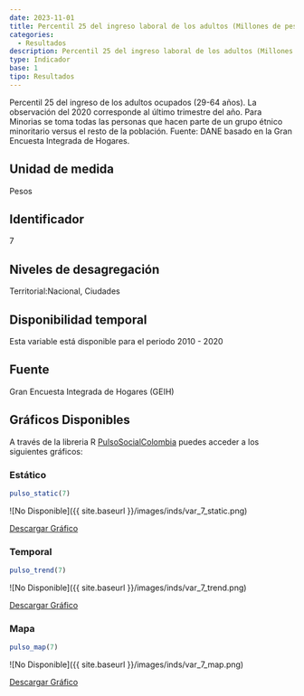 ```yaml
---
date: 2023-11-01
title: Percentil 25 del ingreso laboral de los adultos (Millones de pesos) (ciudad)
categories:
  - Resultados
description: Percentil 25 del ingreso laboral de los adultos (Millones de pesos)
type: Indicador
base: 1
tipo: Resultados
--- 
```


Percentil 25 del ingreso de los adultos ocupados (29-64 años). La observación del 2020 corresponde al último trimestre del año. Para Minorias se toma todas las personas que hacen parte de un grupo étnico minoritario versus el resto de la población.
Fuente: DANE basado en la Gran Encuesta Integrada de Hogares.

## Unidad de medida
Pesos

## Identificador
7

## Niveles de desagregación
Territorial:Nacional, Ciudades

## Disponibilidad temporal
Esta variable está disponible para el periodo 2010 - 2020

## Fuente
Gran Encuesta Integrada de Hogares (GEIH)

## Gráficos Disponibles

A través de la libreria R [PulsoSocialColombia](https://github.com/pulsosocialcolombia/PulsoSocialColombia) puedes acceder a los siguientes gráficos:

### Estático

``` R
pulso_static(7)
```

![No Disponible]({{ site.baseurl }}/images/inds/var_7_static.png)

<a href='{{ site.baseurl }}/images/inds/var_7_static.png'>Descargar Gráfico</a>

### Temporal

``` R
pulso_trend(7)
```

![No Disponible]({{ site.baseurl }}/images/inds/var_7_trend.png)

<a href='{{ site.baseurl }}/images/inds/var_7_trend.png'>Descargar Gráfico</a>

### Mapa

``` R
pulso_map(7)
```

![No Disponible]({{ site.baseurl }}/images/inds/var_7_map.png)

<a href='{{ site.baseurl }}/images/inds/var_7_map.png'>Descargar Gráfico</a>